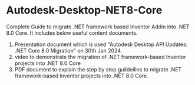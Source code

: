 # Autodesk-Desktop-NET8-Core
Complete Guide to migrate .NET framework based Inventor Addin into .NET 8.0 Core. It includes below useful content documents. 

1. Presentation document which is used "Autodesk Desktop API Updates: .NET Core 8.0 Migration" on 30th Jan 2024.
2. video to demonstrate the migration of .NET framework-based Inventor projects into .NET 8.0 Core
3. PDF document to explain the step by step guildeilins to migrate .NET framework-based Inventor projects into .NET 8.0 Core.
